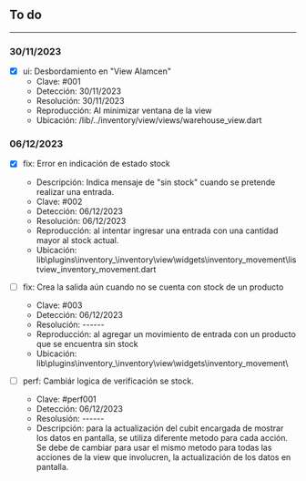 ## To do
---
### 30/11/2023
- [x] ui: Desbordamiento en "View Alamcen" 
  - Clave: #001
  - Detección: 30/11/2023
  - Resolución: 30/11/2023
  - Reproducción: Al minimizar ventana de la view
  - Ubicación: /lib/../inventory/view/views/warehouse_view.dart

### 06/12/2023
- [x] fix: Error en indicación de estado stock
  - Descripción: Indica mensaje de "sin stock" cuando se pretende realizar una entrada.
  - Clave: #002
  - Detección: 06/12/2023
  - Resolución: 06/12/2023
  - Reproducción: al intentar ingresar una entrada con una cantidad mayor al stock actual.
  - Ubicación: lib\plugins\inventory_\inventory\view\widgets\inventory_movement\listview_inventory_movement.dart

- [ ] fix: Crea la salida aún cuando no se cuenta con stock de un producto
  - Clave: #003
  - Detección: 06/12/2023
  - Resolución: ------
  - Reproducción: al agregar un movimiento de entrada con un producto que se encuentra sin stock
  - Ubicación: lib\plugins\inventory_\inventory\view\widgets\inventory_movement\

- [ ] perf: Cambiár logica de verificación se stock.
  - Clave: #perf001
  - Detección: 06/12/2023
  - Resolusión: ------
  - Descripción: para la actualización del cubit encargada de mostrar los datos en pantalla, se utiliza diferente metodo para cada acción. Se debe de cambiar para usar el mismo metodo para todas las acciones de la view que involucren, la actualización de los datos en pantalla.